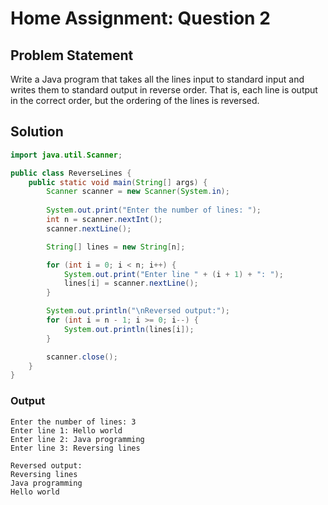 # Home Assignment: Question 2
## Problem Statement
Write a Java program that takes all the lines input to standard input and writes them to standard output in reverse order. That is, each line is output in the correct order, but the ordering of the lines is reversed.

## Solution
```java
import java.util.Scanner;

public class ReverseLines {
    public static void main(String[] args) {
        Scanner scanner = new Scanner(System.in);
        
        System.out.print("Enter the number of lines: ");
        int n = scanner.nextInt();
        scanner.nextLine(); 

        String[] lines = new String[n];

        for (int i = 0; i < n; i++) {
            System.out.print("Enter line " + (i + 1) + ": ");
            lines[i] = scanner.nextLine();
        }

        System.out.println("\nReversed output:");
        for (int i = n - 1; i >= 0; i--) {
            System.out.println(lines[i]);
        }

        scanner.close();
    }
}
```

### Output
```
Enter the number of lines: 3
Enter line 1: Hello world
Enter line 2: Java programming
Enter line 3: Reversing lines

Reversed output:
Reversing lines
Java programming
Hello world
```